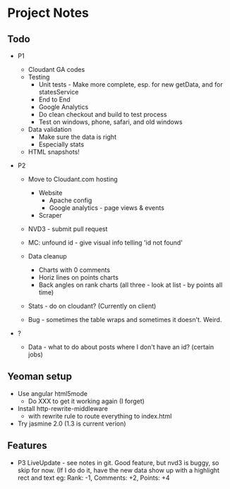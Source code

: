 # Project Notes

## Todo
* P1
    * Cloudant GA codes
    * Testing
        * Unit tests - Make more complete, esp. for new getData, and for statesService
        * End to End
        * Google Analytics
        * Do clean checkout and build to test process
        * Test on windows, phone, safari, and old windows
    * Data validation
        * Make sure the data is right
        * Especially stats
    * HTML snapshots!

* P2
    * Move to Cloudant.com hosting
        * Website
            * Apache config
            * Google analytics - page views & events
        * Scraper

    * NVD3 - submit pull request
    * MC: unfound id - give visual info telling 'id not found'
    * Data cleanup
        * Charts with 0 comments
        * Horiz lines on points charts
        * Back angles on rank charts (all three - look at list - by points all time)
    * Stats - do on cloudant? (Currently on client)
    * Bug - sometimes the table wraps and sometimes it doesn't. Weird.


* ?
    * Data - what to do about posts where I don't have an id? (certain jobs)

## Yeoman setup
* Use angular html5mode
    * Do XXX to get it working again (I forget)
* Install http-rewrite-middleware
    * with rewrite rule to route everything to index.html
* Try jasmine 2.0 (1.3 is current verion)



## Features
* P3 LiveUpdate - see notes in git. Good feature, but nvd3 is buggy, so skip for now.  (If I do do it, have the new data show up with a highlight rect and text eg: Rank: -1, Comments: +2, Points: +4
